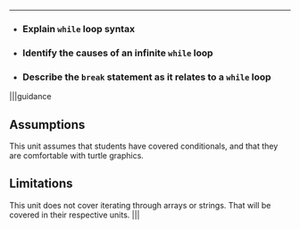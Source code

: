 ---

* ### Explain `while` loop syntax
* ### Identify the causes of an infinite `while` loop
* ### Describe the `break` statement as it relates to a `while` loop

|||guidance
## Assumptions
This unit assumes that students have covered conditionals, and that they are comfortable with turtle graphics.

## Limitations
This unit does not cover iterating through arrays or strings. That will be covered in their respective units.
|||